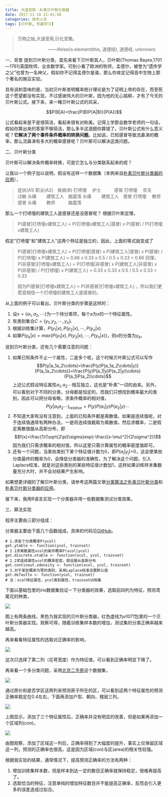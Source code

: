 ```yaml
---
title: 大道至简：朴素贝叶斯分类器
date: 2017-11-16 21:41:58
categories: 技术人生
tags: [贝叶斯, 机器学习]
---
```


> 万物之始,大道至简,衍化至繁。
>
>　　　　　　　——ifelse(is.element(this, 道德经), 道德经, unknown)

一、背景
提到贝叶斯分类，首先来看下贝叶斯其人，贝叶斯(Thomas Bayes,1701—1761)英国牧师、业余数学家。可别小看了欧洲的牧师，孟德尔，被誉为“遗传学之父”也曾为一名神父，假如你不记得孟德尔是谁，那么你肯定记得高中生物上那个著名的豌豆实验。

<!-- more -->

具有讽刺意味的是，当初贝叶斯发明概率统计理论是为了证明上帝的存在，而至死这个愿望都没有实现，不过感谢伟大的贝叶斯，因为他的无心插柳，才有了今天的贝叶斯公式。接下来，来一睹贝叶斯公式的风采，

$$P(B|A)=\frac{P(B)P(A|B)}{P(A)}$$


公式看起来是不是很简洁，看起来很有对称美。记得上学那会数学老师的一句话，假如你算出来的答案不够简洁，那么多半这道题你算错了。贝叶斯公式有什么意义呢？**它解决了两个事件条件概率的转换问题**。比如说，已知感冒导致流鼻涕的概率，那么流鼻涕有多大的概率感冒呢？贝叶斯可以解决这类问题。

二、贝叶斯分类

贝叶斯可以解决条件概率转换，可是它怎么与分类联系起来的呢？

让我以一个例子加以说明，假设有这样一个数据集（本例来自[朴素贝叶斯分类器的应用](http://www.ruanyifeng.com/blog/2013/12/naive_bayes_classifier.html)），

> 症状(A1) 职业(A2)　疾病(B)
打喷嚏　  护士　　　感冒
打喷嚏　  农夫　　　过敏
头痛　　  建筑工人　脑震荡
头痛　　  建筑工人　感冒
打喷嚏　  教师　　　感冒
头痛　　  教师　　　脑震荡

那么一个打喷嚏的建筑工人是感冒还是没感冒呢？
根据贝叶斯定理，

> P(感冒|打喷嚏x建筑工人) = P(打喷嚏x建筑工人|感冒) x P(感冒) / P(打喷嚏x建筑工人)
>
假定"打喷嚏"和"建筑工人"这两个特征是独立的，因此，上面的等式就变成了
>
> P(感冒|打喷嚏x建筑工人) = P(打喷嚏|感冒) x P(建筑工人|感冒) x P(感冒) / P(打喷嚏) x P(建筑工人) = 0.66 x 0.33 x 0.5 / 0.5 x 0.33 = 0.66
> 同理，
> P(非感冒|打喷嚏x建筑工人) = P(打喷嚏|非感冒) x P(建筑工人|非感冒) x P(非感冒) / P(打喷嚏) x P(建筑工人) = 0.33 x 0.33 x 0.5 / 0.5 x 0.33 = 0.33
>
> 因为P(感冒|打喷嚏x建筑工人)  > P(非感冒|打喷嚏x建筑工人) ，所以我们更愿意相信一个打喷嚏的建筑工人是感冒的。

从上面的例子可以看出，贝叶斯分类的步骤是这样的：

1. 设$x = \{a_1,a_2,\cdots\}$为一个待分类项，每个a为x的一个特征属性。
2. 有类别集合$C = \{y_1,y_2,\cdots,y_n\}$.
3. 根据训练集计算，$P(y_1|x), P(y_2|x),\cdots,P(y_n|x)$.
4. 如果$P(y_k|x)=max\{P(y_1|x), P(y_2|x),\cdots,P(y_n|x)\}$，则$x$的分类为$y_k$。

说到贝叶斯分类，还有几个需要注意的问题：

1. 如果已知条件不止一个属性，二是多个呢，这个时候贝叶斯公式可以写作$$P(y|a_1a_2\cdots)=\frac{P(y)P(a_1a_2\cdots|y)}{P(a_1a_2\cdots)}=\frac{P(y)P(a_1|y)P(a_2|y)\cdots}{P(a_1)P(a_2)\cdots}$$上述公式假设特征属性$a_1,a_2\cdots$相互独立，这也是“朴素”一词的由来。另外，可以看到对于不同的分类，分母都是恒定的，而我们只想找到概率最大的类别，因此可以把分母省略，求条件概率的相对值，$$P(y|a_1a_2\cdots)_{relative}=P(y)P(a_1|y)P(a_2|y)\cdots$$
2. 不知道大家有没有注意到，上面的已知条件都是离散值，如果是连续值呢，对于连续值通常有两种办法，一是将连续值截取为离散值，然后求概率，二是假定离散值服从高斯分布，即$$f(x)=\frac{1}{\sqrt{2\pi}\sigma}exp(-\frac{(x-\mu)^2}{2\sigma^2})$$因为我们只需求概率的相对值，所以这里只需计算属性的概率密度值即可。
4. 还有一个问题，当某些类别下某个特征值计数为0，即$P(a_i|y_j)$=0，这会使某些分类最终的概率为0，会降低分类器的准确性，为了解决这个问题，引入Laplace校准，就是对这些类别的某些特征值计数加1，这样如果训练样本集数量充分大时，并不会对结果产生影响。

如果想更详细的了解贝叶斯分类，请参考这两篇文章[分类算法之朴素贝叶斯分类](http://www.cnblogs.com/leoo2sk/archive/2010/09/17/naive-bayesian-classifier.html)和[朴素贝叶斯分类器的应用](http://www.ruanyifeng.com/blog/2013/12/naive_bayes_classifier.html)。

接下来，我用R语言实现一个分类器并用一些数据集测试分类效果。

三、算法实现

程序主要由三部分组成：

分类器主要由下面几个函数组成，具体的代码见[GitHub](https://github.com/pingao777)。

```
# 1.求各个分类概率P(ycol)
get.ytable <- function(ycol, trainset)
# 2.1求离散属性xcol的条件概率P(xcol|ycol)
get.discrete.xtable <- function(xcol, ycol, trainset)
# 2.2求连续属性xcol的概率密度，假设服从高斯分布
get.continout.xdensity <- function(xcol, ycol, trainset)
# 3.对于某些概率为零的类别，采用Laplace校准设置默认值
get.defaultx <- function(ycol, trainset)
# 注：xcol特征属性，ycol类别属性，trainset训练集
```

下面以基础包里的*iris*数据集验证一下分类器的效果，选取前四列为特征，预测鸢尾花的种类，

![](http://ozgrgjwvp.bkt.clouddn.com/%E5%A4%A7%E9%81%93%E8%87%B3%E7%AE%80%EF%BC%9A%E6%9C%B4%E7%B4%A0%E8%B4%9D%E5%8F%B6%E6%96%AF%E5%88%86%E7%B1%BB%E5%99%A8/iris_1,2,3,4.png)

图上有两条曲线，黑色为我实现的贝叶斯分类器，红色虚线为*e1071*包里的一个贝叶斯分类器实现。观察可得，随着训练集样本数的增加，测试集的分类正确率越来越高。

再来看看特征属性的选取对正确率的影响，

![](http://ozgrgjwvp.bkt.clouddn.com/%E5%A4%A7%E9%81%93%E8%87%B3%E7%AE%80%EF%BC%9A%E6%9C%B4%E7%B4%A0%E8%B4%9D%E5%8F%B6%E6%96%AF%E5%88%86%E7%B1%BB%E5%99%A8/iris_2.png)

这次只选择了第二列（花萼宽度）作为特征值，可以看到正确率明显下降了。

再来看一个多分类问题，采用[北京二手房](https://pingao777.github.io/2017/11/16/%E5%BD%93Python%E5%92%8CR%E9%81%87%E4%B8%8A%E5%8C%97%E4%BA%AC%E4%BA%8C%E6%89%8B%E6%88%BF%EF%BC%88%E4%B8%8A%EF%BC%89/)这个数据集，

![](http://ozgrgjwvp.bkt.clouddn.com/%E5%A4%A7%E9%81%93%E8%87%B3%E7%AE%80%EF%BC%9A%E6%9C%B4%E7%B4%A0%E8%B4%9D%E5%8F%B6%E6%96%AF%E5%88%86%E7%B1%BB%E5%99%A8/houses_price,school,area.png)

通过房价和是否学区这两列来预测房子所在的区，可以看到这两个特征属性的预测正确率稳定在0.4左右，下面再添加户型、朝向、楼层三列，

![](http://ozgrgjwvp.bkt.clouddn.com/%E5%A4%A7%E9%81%93%E8%87%B3%E7%AE%80%EF%BC%9A%E6%9C%B4%E7%B4%A0%E8%B4%9D%E5%8F%B6%E6%96%AF%E5%88%86%E7%B1%BB%E5%99%A8/houses_price,school,zone,direction,floor,area.png)

上图显示，添加了三个特征属性后，正确率并没有明显的改善，但是如果再添加一个区域列(con)，

![](http://ozgrgjwvp.bkt.clouddn.com/%E5%A4%A7%E9%81%93%E8%87%B3%E7%AE%80%EF%BC%9A%E6%9C%B4%E7%B4%A0%E8%B4%9D%E5%8F%B6%E6%96%AF%E5%88%86%E7%B1%BB%E5%99%A8/houses_price,school,zone,direction,con,floor,area.png)

由图观察，添加了区域这一列后，正确率得到了大幅度的提升，事实上仅保留区域这一列，预测的正确率也很高，这是因为区域(con)与区(area)的相关性较强。

根据我实验的结果，通常情况下，提高预测正确率的方法有两种：
1. 增加训练集样本数，但是样本到达一定的数目正确率就保持稳定，很难再提高了。
2. 选取恰当的特征，注意单纯的增加特征数目并不能提高正确率，反而会引入更多的误差造成过拟合。
